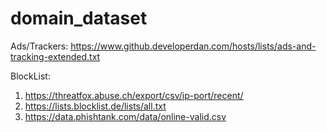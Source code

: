 # domain_dataset

Ads/Trackers: https://www.github.developerdan.com/hosts/lists/ads-and-tracking-extended.txt


BlockList: 
  1. https://threatfox.abuse.ch/export/csv/ip-port/recent/
  2. https://lists.blocklist.de/lists/all.txt
  3. https://data.phishtank.com/data/online-valid.csv
